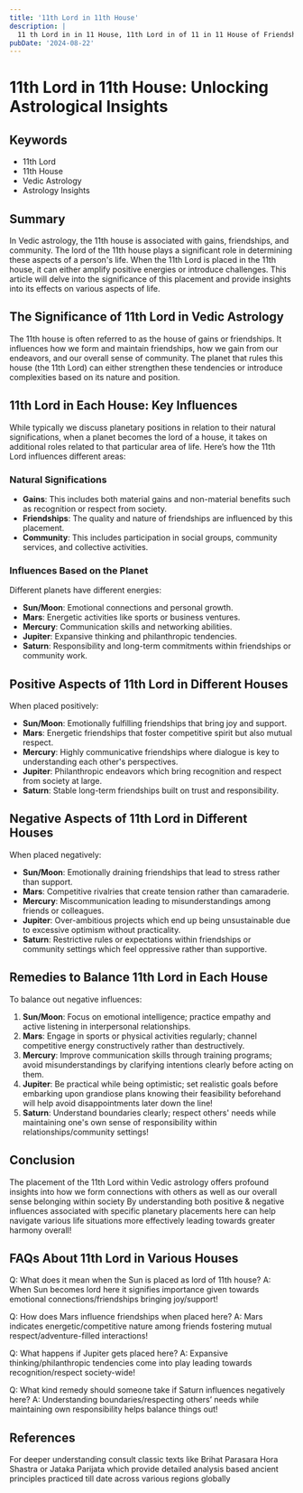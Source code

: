 ```yaml
---
title: '11th Lord in 11th House'
description: |
  11 th Lord in in 11 House, 11th Lord in of 11 in 11 House of Friendships in Vedic astrology
pubDate: '2024-08-22'
---
```


# 11th Lord in 11th House: Unlocking Astrological Insights

## Keywords
- 11th Lord
- 11th House
- Vedic Astrology
- Astrology Insights

## Summary
In Vedic astrology, the 11th house is associated with gains, friendships, and community. The lord of the 11th house plays a significant role in determining these aspects of a person's life. When the 11th Lord is placed in the 11th house, it can either amplify positive energies or introduce challenges. This article will delve into the significance of this placement and provide insights into its effects on various aspects of life.

## The Significance of 11th Lord in Vedic Astrology
The 11th house is often referred to as the house of gains or friendships. It influences how we form and maintain friendships, how we gain from our endeavors, and our overall sense of community. The planet that rules this house (the 11th Lord) can either strengthen these tendencies or introduce complexities based on its nature and position.

## 11th Lord in Each House: Key Influences
While typically we discuss planetary positions in relation to their natural significations, when a planet becomes the lord of a house, it takes on additional roles related to that particular area of life. Here’s how the 11th Lord influences different areas:

### Natural Significations
- **Gains**: This includes both material gains and non-material benefits such as recognition or respect from society.
- **Friendships**: The quality and nature of friendships are influenced by this placement.
- **Community**: This includes participation in social groups, community services, and collective activities.

### Influences Based on the Planet
Different planets have different energies:
- **Sun/Moon**: Emotional connections and personal growth.
- **Mars**: Energetic activities like sports or business ventures.
- **Mercury**: Communication skills and networking abilities.
- **Jupiter**: Expansive thinking and philanthropic tendencies.
- **Saturn**: Responsibility and long-term commitments within friendships or community work.

## Positive Aspects of 11th Lord in Different Houses
When placed positively:
- **Sun/Moon**: Emotionally fulfilling friendships that bring joy and support.
- **Mars**: Energetic friendships that foster competitive spirit but also mutual respect.
- **Mercury**: Highly communicative friendships where dialogue is key to understanding each other's perspectives.
- **Jupiter**: Philanthropic endeavors which bring recognition and respect from society at large.
- **Saturn**: Stable long-term friendships built on trust and responsibility.

## Negative Aspects of 11th Lord in Different Houses
When placed negatively:
- **Sun/Moon**: Emotionally draining friendships that lead to stress rather than support.
- **Mars**: Competitive rivalries that create tension rather than camaraderie.
- **Mercury**: Miscommunication leading to misunderstandings among friends or colleagues.
- **Jupiter**: Over-ambitious projects which end up being unsustainable due to excessive optimism without practicality.
- **Saturn**: Restrictive rules or expectations within friendships or community settings which feel oppressive rather than supportive.

## Remedies to Balance 11th Lord in Each House
To balance out negative influences:
1. **Sun/Moon**: Focus on emotional intelligence; practice empathy and active listening in interpersonal relationships.
2. **Mars**: Engage in sports or physical activities regularly; channel competitive energy constructively rather than destructively.
3. **Mercury**: Improve communication skills through training programs; avoid misunderstandings by clarifying intentions clearly before acting on them.
4. **Jupiter**: Be practical while being optimistic; set realistic goals before embarking upon grandiose plans knowing their feasibility beforehand will help avoid disappointments later down the line!
5. **Saturn**: Understand boundaries clearly; respect others' needs while maintaining one's own sense of responsibility within relationships/community settings!

## Conclusion
The placement of the 11th Lord within Vedic astrology offers profound insights into how we form connections with others as well as our overall sense belonging within society By understanding both positive & negative influences associated with specific planetary placements here can help navigate various life situations more effectively leading towards greater harmony overall!

## FAQs About 11th Lord in Various Houses

Q: What does it mean when the Sun is placed as lord of 11th house?
A: When Sun becomes lord here it signifies importance given towards emotional connections/friendships bringing joy/support!

Q: How does Mars influence friendships when placed here?
A: Mars indicates energetic/competitive nature among friends fostering mutual respect/adventure-filled interactions!

Q: What happens if Jupiter gets placed here?
A: Expansive thinking/philanthropic tendencies come into play leading towards recognition/respect society-wide!

Q: What kind remedy should someone take if Saturn influences negatively here?
A: Understanding boundaries/respecting others’ needs while maintaining own responsibility helps balance things out!

## References

For deeper understanding consult classic texts like Brihat Parasara Hora Shastra or Jataka Parijata which provide detailed analysis based ancient principles practiced till date across various regions globally